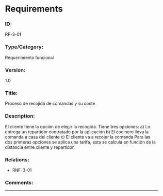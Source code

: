 # Requirements
### ID:
RF-3-01
### Type/Category:
Requerimiento funcional
### Version:
1.0
### Title:
Proceso de recojida de comandas y su coste
### Description:
El cliente tiene la opción de elegir la recogida. Tiene tres opciones:
 a) Lo entrega un repartidor contratado por la aplicación
 b) El cocinero lleva la comanda a casa del cliente
 c) El cliente va a recojer la comanda 
Para las dos primeras opciones se aplica una tarifa, esta se calcula en 
función de la distancia entre cliente y repartidor.
### Relations:
- RNF-3-01
### Comments:

---
